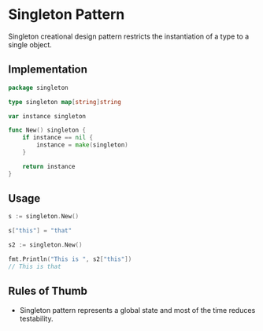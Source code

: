 # Singleton Pattern

Singleton creational design pattern restricts the instantiation of a type to a single object.

## Implementation

```go
package singleton

type singleton map[string]string

var instance singleton

func New() singleton {
	if instance == nil {
		instance = make(singleton)
	}

	return instance
}
```

## Usage

```go
s := singleton.New()

s["this"] = "that"

s2 := singleton.New()

fmt.Println("This is ", s2["this"])
// This is that
```

## Rules of Thumb

- Singleton pattern represents a global state and most of the time reduces testability.
